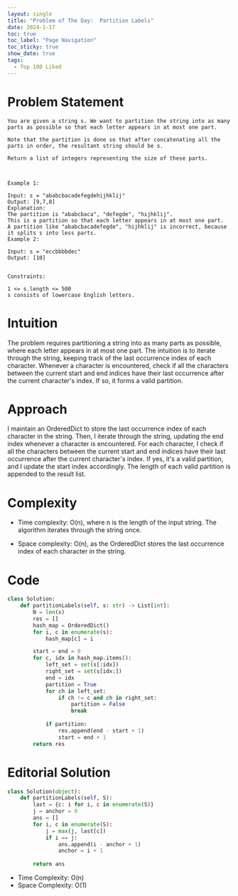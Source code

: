 ```yaml
---
layout: single
title: "Problem of The Day:  Partition Labels"
date: 2024-1-17
toc: true
toc_label: "Page Navigation"
toc_sticky: true
show_date: true
tags:
  - Top 100 Liked
---
```

# Problem Statement
```
You are given a string s. We want to partition the string into as many parts as possible so that each letter appears in at most one part.

Note that the partition is done so that after concatenating all the parts in order, the resultant string should be s.

Return a list of integers representing the size of these parts.

 

Example 1:

Input: s = "ababcbacadefegdehijhklij"
Output: [9,7,8]
Explanation:
The partition is "ababcbaca", "defegde", "hijhklij".
This is a partition so that each letter appears in at most one part.
A partition like "ababcbacadefegde", "hijhklij" is incorrect, because it splits s into less parts.
Example 2:

Input: s = "eccbbbbdec"
Output: [10]
 

Constraints:

1 <= s.length <= 500
s consists of lowercase English letters.
```

# Intuition
The problem requires partitioning a string into as many parts as possible, where each letter appears in at most one part. The intuition is to iterate through the string, keeping track of the last occurrence index of each character. Whenever a character is encountered, check if all the characters between the current start and end indices have their last occurrence after the current character's index. If so, it forms a valid partition.

# Approach
I maintain an OrderedDict to store the last occurrence index of each character in the string. Then, I iterate through the string, updating the end index whenever a character is encountered. For each character, I check if all the characters between the current start and end indices have their last occurrence after the current character's index. If yes, it's a valid partition, and I update the start index accordingly. The length of each valid partition is appended to the result list.

# Complexity
- Time complexity:
O(n), where n is the length of the input string. The algorithm iterates through the string once.

- Space complexity:
O(n), as the OrderedDict stores the last occurrence index of each character in the string.

# Code
```python
class Solution:
    def partitionLabels(self, s: str) -> List[int]:
        N = len(s)
        res = []
        hash_map = OrderedDict()
        for i, c in enumerate(s):
            hash_map[c] = i

        start = end = 0
        for c, idx in hash_map.items():
            left_set = set(s[:idx])
            right_set = set(s[idx:])
            end = idx
            partition = True
            for ch in left_set:
                if ch != c and ch in right_set:
                    partition = False
                    break
            
            if partition:
                res.append(end - start + 1)
                start = end + 1
        return res
```

# Editorial Solution
```python
class Solution(object):
    def partitionLabels(self, S):
        last = {c: i for i, c in enumerate(S)}
        j = anchor = 0
        ans = []
        for i, c in enumerate(S):
            j = max(j, last[c])
            if i == j:
                ans.append(i - anchor + 1)
                anchor = i + 1
            
        return ans
```

- Time Complexity: O(n)
- Space Complexity: O(1)
